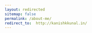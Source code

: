 ```yaml
---
layout: redirected
sitemap: false
permalink: /about-me/
redirect_to:  http://kanishkkunal.in/
---
```

